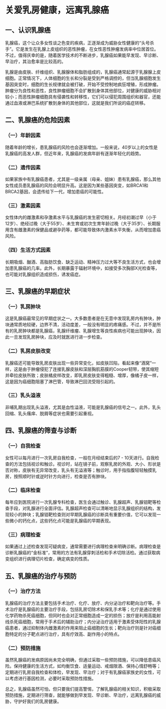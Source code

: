 # 关爱乳房健康，远离乳腺癌

## 一、认识乳腺癌
乳腺癌，这个让众多女性谈之色变的疾病，正逐渐成为威胁女性健康的“头号杀手”。它是发生在乳腺上皮组织的恶性肿瘤，在女性恶性肿瘤发病率中位居首位。不过，值得庆幸的是，随着医学技术的不断进步，乳腺癌如果能早发现、早诊断、早治疗，其治愈率是比较高的。

乳腺是由皮肤、纤维组织、乳腺腺体和脂肪组成的，乳腺癌通常起源于乳腺腺上皮细胞。正常情况下，人体细胞的生长和分裂是受到严格调控的，但当乳腺细胞发生基因突变时，细胞的生长规律就会被打破，开始不受控制地疯狂增殖，形成肿瘤。肿瘤分为良性和恶性，良性肿瘤细胞不会扩散到身体其他部位，对健康的威胁相对较小；而恶性肿瘤细胞具有侵袭性和转移性，它们可以侵犯周围组织和器官，还能通过血液或淋巴系统扩散到身体的其他部位，这就是我们所说的癌症转移。

## 二、乳腺癌的危险因素
### （一）年龄因素
随着年龄的增长，患乳腺癌的风险也会逐渐增加。一般来说，40岁以上的女性是乳腺癌的高发人群，但近年来，乳腺癌的发病年龄有逐渐年轻化的趋势。

### （二）遗传因素
如果家族中有乳腺癌患者，尤其是一级亲属（母亲、姐妹）患有乳腺癌，那么其他女性成员患乳腺癌的风险会明显升高。这是因为某些基因突变，如BRCA1和BRCA2基因，会遗传给下一代，增加患癌的可能性。

### （三）激素因素
女性体内的雌激素和孕激素水平与乳腺癌的发生密切相关。月经初潮过早（小于12岁）、绝经过晚（大于55岁）、未生育或初次生育年龄过晚（大于35岁）、长期服用含有雌激素的保健品或避孕药等，都可能导致体内激素水平失衡，从而增加患癌风险。

### （四）生活方式因素
长期吸烟、酗酒、高脂肪饮食、缺乏运动、精神压力过大等不良生活方式，也会增加患乳腺癌的几率。此外，长期暴露于辐射环境中，如接受多次胸部X光检查等，也可能对乳腺组织造成损伤，诱发癌症。

## 三、乳腺癌的早期症状
### （一）乳房肿块
这是乳腺癌最常见的早期症状之一。大多数患者是在无意中发现乳房内有肿块，肿块通常质地较硬，边界不清，活动度差，一般没有明显的疼痛感。不过，并不是所有的乳房肿块都是乳腺癌，乳腺纤维瘤、乳腺增生等良性疾病也可能出现肿块，因此一旦发现乳房肿块，应及时就医进行进一步检查。

### （二）乳房皮肤改变
乳腺癌还可能导致乳房皮肤出现一些异常变化，如皮肤凹陷，看起来像“酒窝”一样，这是由于肿瘤侵犯了连接乳腺皮肤和深层胸肌筋膜的Cooper韧带，使其缩短并牵拉皮肤所致；皮肤橘皮样改变，即乳房皮肤变得粗糙、增厚，像橘子皮一样，这是因为癌细胞阻塞了淋巴管，导致淋巴回流受阻引起的。

### （三）乳头溢液
非哺乳期出现乳头溢液，尤其是血性溢液，可能是乳腺癌的信号之一。此外，乳头回缩、乳头瘙痒、脱屑等症状也需要引起重视。

## 四、乳腺癌的筛查与诊断
### （一）自我检查
女性可以每月进行一次乳房自我检查，一般在月经结束后的7 - 10天进行。自我检查的方法包括视诊和触诊。视诊时，站在镜子前，观察乳房的外观、大小、形状是否对称，皮肤有无异常改变，乳头有无溢液等；触诊时，用手指指腹轻轻触摸乳房，按照顺时针或逆时针方向进行，检查是否有肿块。

### （二）临床检查
每年应到医院进行一次乳腺专科检查，医生会通过触诊、乳腺超声、乳腺钼靶等检查手段，对乳腺进行全面评估。乳腺超声检查可以清晰地显示乳腺组织的结构，发现较小的肿块；乳腺钼靶检查则对早期乳腺癌的诊断具有重要价值，它可以发现一些微小的钙化点，这些钙化点可能是乳腺癌的早期表现。

### （三）病理检查
如果通过上述检查发现可疑病变，通常需要进行病理检查来明确诊断。病理检查是诊断乳腺癌的“金标准”，常用的方法有乳腺穿刺活检和手术切除活检。通过获取病变组织进行病理切片检查，确定病变的性质。

## 五、乳腺癌的治疗与预防
### （一）治疗方法
乳腺癌的治疗方法主要包括手术治疗、化疗、放疗、内分泌治疗和靶向治疗等。手术治疗是乳腺癌的主要治疗手段，包括乳房切除术和保乳手术等；化疗是通过使用化学药物杀死癌细胞，但同时也会对正常细胞造成一定的损伤；放疗是利用高能射线杀死癌细胞，常用于手术后的辅助治疗；内分泌治疗适用于激素受体阳性的乳腺癌患者，通过抑制体内雌激素的作用来阻止癌细胞的生长；靶向治疗则是针对癌细胞特定的分子靶点进行治疗，具有疗效高、副作用小的特点。

### （二）预防措施
虽然乳腺癌的发病原因尚未完全明确，但通过采取一些预防措施，可以降低患癌风险。保持健康的生活方式，如均衡饮食、适量运动、戒烟限酒、保持心情舒畅等；定期进行乳房自我检查和体检，早发现、早治疗；对于有乳腺癌家族史的女性，可以考虑进行基因检测，必要时采取预防性措施。

总之，乳腺癌虽然可怕，但只要我们提高警惕，了解乳腺癌的相关知识，积极采取预防措施，定期进行筛查，就能够做到早发现、早诊断、早治疗，远离乳腺癌的威胁，守护好我们的乳房健康。 
